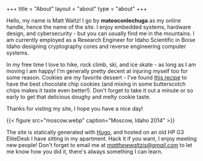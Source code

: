 +++
title = "About"
layout = "about"
type = "about"
+++

Hello, my name is Matt Waltz! I go by **mateoconlechuga** as my online handle, hence the name of the site.
I enjoy embedded systems, hardware design, and cybersecurity - but you can usually find me in the mountains.
I am currently employed as a Research Engineer for Idaho Scientific in Boise Idaho designing cryptography cores and reverse engineering computer systems. 

In my free time I love to hike, rock climb, ski, and ice skate - as long as I am moving I am happy!
I'm generally pretty decent at injuring myself too for some reason.
Cookies are my favorite dessert - I've found [this recipe](https://www.landolakes.com/recipe/18134/five-star-chocolate-chip-cookies/ "this recipe") to have the best chocolate chip cookies (and mixing in some butterscotch chips makes it taste even better!).
Don't forget to take it out a minute or so early to get that delicious doughy and melty cookie taste.

Thanks for visting my site, I hope you have a nice day!

{{< figure src="moscow.webp" caption="Moscow, Idaho 2014" >}}

The site is statically generated with [Hugo](https://gohugo.io/ "Hugo"), and hosted on an old HP G3 EliteDesk I have sitting in my apartment.
Hack it if you want, I enjoy meeting new people!
Don't forget to email me at *matthewwaltzis@gmail.com* to let me know how you did it, there's always something I can learn.
